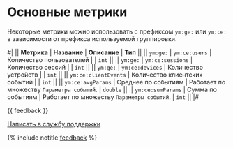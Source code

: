 # Основные метрики

Некоторые метрики можно использовать с префиксом `ym:ge:` или `ym:ce:` в зависимости от префикса используемой группировки.

#|
|| **Метрика** | **Название** | **Описание** | **Тип** ||
|| `ym:ge:` \| `ym:ce:users` | Количество пользователей |  | `int` ||
|| `ym:ge:` \| `ym:ce:sessions` | Количество сессий |  | `int` ||
|| `ym:ge:` \| `ym:ce:devices` | Количество устройств |  | `int` ||
|| `ym:ce:clientEvents` | Количество клиентских событий |  | `int` ||
|| `ym:ce:avgParams` | Среднее по событиям | Работает по множеству `Параметры событий`. | `double` ||
|| `ym:ce:sumParams` | Сумма по событиям | Работает по множеству `Параметры событий`. | `int` ||
|#

{{ feedback }}

<a href="../../../troubleshooting/feedback-new.html">
  <span class="button">Написать в службу поддержки</span>
</a>

{% include notitle [feedback](../../../_includes/feedback-button.md) %}
